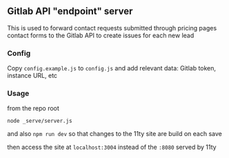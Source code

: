 
## Gitlab API "endpoint" server

This is used to forward contact requests submitted through pricing pages contact forms to the Gitlab API to create issues for each new lead


### Config

Copy `config.example.js` to `config.js` and add relevant data: Gitlab token, instance URL, etc


### Usage

from the repo root

```
node _serve/server.js
```

and also `npm run dev` so that changes to the 11ty site are build on each save

then access the site at `localhost:3004` instead of the `:8080` served by 11ty